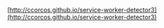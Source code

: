 [http://ccorcos.github.io/service-worker-detector3](http://ccorcos.github.io/service-worker-detector3)